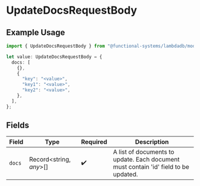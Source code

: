 # UpdateDocsRequestBody

## Example Usage

```typescript
import { UpdateDocsRequestBody } from "@functional-systems/lambdadb/models/operations";

let value: UpdateDocsRequestBody = {
  docs: [
    {},
    {
      "key": "<value>",
      "key1": "<value>",
      "key2": "<value>",
    },
  ],
};
```

## Fields

| Field                                                                               | Type                                                                                | Required                                                                            | Description                                                                         |
| ----------------------------------------------------------------------------------- | ----------------------------------------------------------------------------------- | ----------------------------------------------------------------------------------- | ----------------------------------------------------------------------------------- |
| `docs`                                                                              | Record<string, *any*>[]                                                             | :heavy_check_mark:                                                                  | A list of documents to update. Each document must contain 'id' field to be updated. |